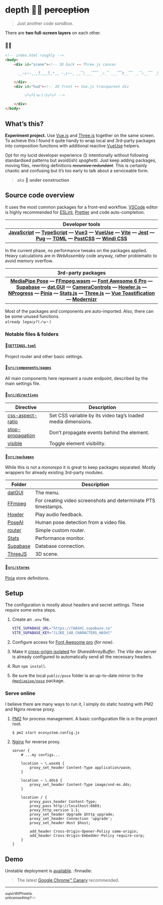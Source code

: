 # depth 🧘‍♀️ ~~perception~~

> Just another _code sandbox_.

There are **two full-screen layers** on each other.

### :milky_way::running:

```html
<!-- index.html roughly -->
<body>
    <div id="scene"><!-- 3D back -- Three.js canvas

      __̴ı̴̴̡̡̡ ̡͌l̡̡̡ ̡͌l̡*̡̡ ̴̡ı̴̴̡ ̡̡͡|̲̲̲͡͡͡ ̲▫̲͡ ̲̲̲͡͡π̲̲͡͡ ̲̲͡▫̲̲͡͡ ̲|̡̡̡ ̡ ̴̡ı̴̡̡ ̡͌l̡̡̡̡.___ -->

    </div>
    <div id="hud"><!-- 2D front -- Vue.js transparent div

         ┬┴┬┴┤･ω･)ﾉ├┬┴┬┴ -->

    </div>
</body>
```

## What’s this?

**Experiment project.** Use [Vue.js](https://github.com/vuejs/vue-next#readme) and [Three.js](https://github.com/mrdoob/three.js#readme) together on the same screen. To achieve this I found it quite handy to wrap local and 3rd-party packages into composition functions with additional reactive [VueUse](https://github.com/vueuse/vueuse#readme) helpers.

Opt for my lucid developer experience :pensive: intentionally without following standardised patterns but avoid(ish) _spaghetti_. Just keep adding packages, moving files, rewriting definitions _~~recursive redundant~~_. This is certainly chaotic and confusing but it’s too early to talk about a serviceable form.

> aka :construction: **under construction**

## Source code overview

It uses the most common packages for a front-end workflow. [VSCode](https://twitter.com/CODE) editor is highly recommended for [ESLint](https://eslint.org/blog/2019/01/future-typescript-eslint), [Prettier](https://prettier.io/playground/) and code auto-completion.

| Developer tools |
| :-: |
| **[JavaScript](https://2ality.com/) — [TypeScript](https://www.typescriptlang.org/docs/handbook/utility-types.html) — [Vue3](https://v3.vuejs.org/guide/composition-api-introduction.html) — [VueUse](https://vueuse.org/shared/reactify/) — [Vite](https://vitejs.dev/guide/features.html) — [Jest](https://jestjs.io/) — [Pug](https://www.npmjs.com/package/vite-plugin-pug) — [TOML](https://taplo.tamasfe.dev/configuration/#writing-schemas) — [PostCSS](https://preset-env.cssdb.org/playground) — [Windi CSS](https://windicss.org/features/)** |

In the current phase, no performance tweaks on the packages applied. Heavy calculations are in _WebAssembly_ code anyway, rather problematic to avoid memory overflow.

| 3rd-party packages |
| :-: |
| **[MediaPipe Pose](https://google.github.io/mediapipe/solutions/pose.html#pose-landmark-model-blazepose-ghum-3d) — [FFmpeg.wasm](https://github.com/ffmpegwasm/ffmpeg.wasm-core#configuration) — [Font Awesome 6 Pro](https://fontawesome.com/v6.0/icons) — [Supabase](https://supabase.io/docs/guides/database/introduction) — [dat.GUI](https://github.com/dataarts/dat.gui#readme) — [CameraControls](https://github.com/yomotsu/camera-controls#examples) — [Howler.js](https://github.com/goldfire/howler.js#examples) — [NProgress](https://ricostacruz.com/nprogress/) — [Pinia](https://pinia.esm.dev/introduction.html#comparison-with-vuex-3-x-4-x) — [Stats.js](http://mrdoob.github.io/stats.js/) — [Three.js](https://threejs.org/examples/#webgl_loader_md2) — [Vue Toastification](https://maronato.github.io/vue-toastification/) — [Modernizr](https://modernizr.com/download?setclasses)** |

Most of the packages and components are auto-imported. Also, there can be some unused functions.\
_`already legacy?`_`(ノωヽ)`

### Notable files & folders

#### :file_folder:[`SETTINGS.toml`](SETTINGS.toml)

Project router and other basic settings.

#### :file_folder:[`src/components/pages`](src/components/pages)

All main components here represent a route endpoint, described by the main settings file.

#### :file_folder:[`src/directives`](src/directives)

| Directive | Description |
| --------- | ----------- |
| [css-aspect-ratio](src/directives/css-aspect-ratio.ts) | Set CSS variable by its video tag’s loaded media dimensions. |
| [stop-propagation](src/directives/stop-propagation.ts) | Don’t propagate events behind the element. |
| [visible](src/directives/visible.ts) | Toggle element visibility. |

#### :file_folder:[`src/packages`](src/packages)

While this is not a _monorepo_ it is great to keep packages separated. Mostly wrappers for already existing 3rd-party modules.

| Folder | Description |
| ------ | ----------- |
| [datGUI](src/packages/datGUI/) | The menu. |
| [FFmpeg](src/packages/FFmpeg/) | For creating video screenshots and determinate PTS timestamps. |
| [Howler](src/packages/Howler/) | Play audio feedback. |
| [PoseAI](src/packages/PoseAI/) | Human pose detection from a video file. |
| [router](src/packages/router/) | Simple custom router. |
| [Stats](src/packages/Stats/) | Performance monitor. |
| [Supabase](src/packages/Supabase/) | Database connection. |
| [ThreeJS](src/packages/ThreeJS/) | 3D scene. |

#### :file_folder:[`src/stores`](src/stores)

[Pinia](https://pinia.esm.dev/) store definitions.


## Setup

The configuration is mostly about headers and secret settings. These require some extra steps.

1. Create an `.env` file.

    ```sh
    VITE_SUPABASE_URL="https://[HASH].supabase.co"
    VITE_SUPABASE_KEY="[LIKE_148_CHARACTERS_HASH]"
    ```

2. Configure access for [Font Awesome pro](https://fontawesome.com/v6.0/docs/web/setup/packages#_1-configure-access) _(for now)_.

3. Make it [cross-origin isolated](https://developer.chrome.com/blog/enabling-shared-array-buffer/) for _SharedArrayBuffer_. The _Vite_
dev server is already configured to automatically send all the necessary headers.

4. Run `npm install`.

5. Be sure the local `public/pose` folder is an up-to-date mirror to the [`@mediapipe/pose`](https://www.npmjs.com/package/@mediapipe/pose) package.

### Serve online

I believe there are many ways to run it, I simply do static hosting with PM2 and Nginx reverse proxy.

1. [PM2](https://pm2.keymetrics.io/docs/usage/quick-start/) for process management. A basic configuration file is in the project root.

    ```sh
    $ pm2 start ecosystem.config.js
    ```

2. [Nginx](https://docs.nginx.com/nginx/admin-guide/web-server/reverse-proxy/) for reverse proxy.

    ```nginx
    server {
        # ...my configs...

        location ~ \.wasm$ {
            proxy_set_header Content-Type application/wasm;
        }

        location ~ \.dds$ {
            proxy_set_header Content-Type image/vnd-ms.dds;
        }

        location / {
            proxy_pass_header Content-Type;
            proxy_pass http://localhost:6669;
            proxy_http_version 1.1;
            proxy_set_header Upgrade $http_upgrade;
            proxy_set_header Connection 'upgrade';
            proxy_set_header Host $host;

            add_header Cross-Origin-Opener-Policy same-origin;
            add_header Cross-Origin-Embedder-Policy require-corp;
        }
    }
    ```

## Demo

Unstable deployment is [available](https://depth.demo.land/). :finnadie:

> The latest [Google Chrome&trade; Canary](https://www.google.com/intl/en_uk/chrome/canary/) recommended.

---

<sub>_superWIP_!noeta.\
unlicense4tmp?-:sweat_drops:</sub>
